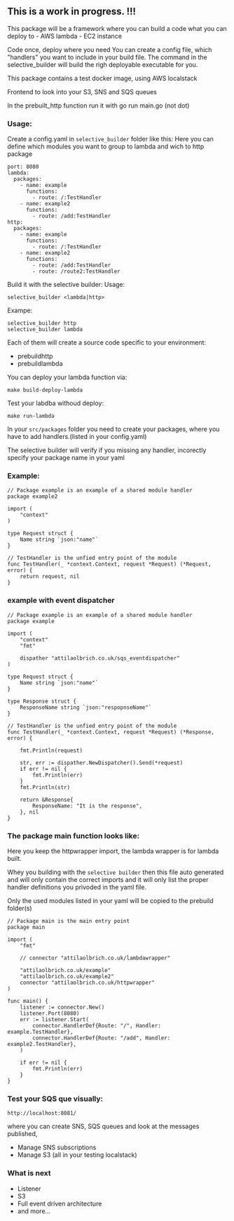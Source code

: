 ## This is a work in progress. !!!

This package will be a framework where you can build a code what you can deploy to 
    - AWS lambda
    - EC2 instance

Code once, deploy where you need
You can create a config file, which "handlers" you want to include in your build file. 
The command in the selective_builder will build the righ deployable executable for you.

This package contains a test docker image, using AWS localstack

Frontend to look into your S3, SNS and SQS queues

In the prebuilt_http function run it with go run main.go (not dot)

### Usage:

Create a config.yaml in `selective_builder` folder like this:
Here you can define which modules you want to group to lambda and wich to http package

```
port: 8080
lambda:
  packages:
    - name: example
      functions: 
        - route: /:TestHandler
    - name: example2
      functions: 
        - route: /add:TestHandler
http:
  packages:
    - name: example
      functions: 
        - route: /:TestHandler
    - name: example2
      functions: 
        - route: /add:TestHandler
        - route: /route2:TestHandler

```

Build it with the selective builder:
Usage:

```selective_builder <lambda|http>```

Exampe:

```
selective_builder http
selective_builder lambda

```

Each of them will create a source code specific to your environment:
- prebuildhttp
- prebuildlambda

You can deploy your lambda function via:
```
make build-deploy-lambda
```

Test your labdba withoud deploy:
```
make run-lambda
```

In your ```src/packages``` folder you need to create your packages, where you have to add handlers.(listed in your config.yaml)

The selective builder will verify if you missing any handler, incorectly specify your package name in your yaml

### Example:
```
// Package example is an example of a shared module handler
package example2

import (
	"context"
)

type Request struct {
	Name string `json:"name"`
}

// TestHandler is the unfied entry point of the module
func TestHandler(_ *context.Context, request *Request) (*Request, error) {
	return request, nil
}
```

### example with event dispatcher
```
// Package example is an example of a shared module handler
package example

import (
	"context"
	"fmt"

	dispather "attilaolbrich.co.uk/sqs_eventdispatcher"
)

type Request struct {
	Name string `json:"name"`
}

type Response struct {
	ResponseName string `json:"respopnseName"`
}

// TestHandler is the unfied entry point of the module
func TestHandler(_ *context.Context, request *Request) (*Response, error) {

	fmt.Println(request)

	str, err := dispather.NewDispatcher().Send(*request)
	if err != nil {
		fmt.Println(err)
	}
	fmt.Println(str)

	return &Response{
		ResponseName: "It is the response",
	}, nil
}

```

### The package main function looks like:
Here you keep the httpwrapper import, the lambda wrapper is for lambda built.


Whey you building with the ```selective builder``` then this file auto generated and will only contain the correct imports
and it will only list the proper handler definitions you privoded in the yaml file.

Only the used modules listed in your yaml will be copied to the prebuild folder(s)
```
// Package main is the main entry point
package main

import (
	"fmt"

	// connector "attilaolbrich.co.uk/lambdawrapper"

	"attilaolbrich.co.uk/example"
	"attilaolbrich.co.uk/example2"
	connector "attilaolbrich.co.uk/httpwrapper"
)

func main() {
	listener := connector.New()
	listener.Port(8080)
	err := listener.Start(
		connector.HandlerDef{Route: "/", Handler: example.TestHandler},
		connector.HandlerDef{Route: "/add", Handler: example2.TestHandler},
	)

	if err != nil {
		fmt.Println(err)
	}
}
```

### Test your SQS que visually:
```
http://localhost:8081/
```
where you can create SNS, SQS queues and look at the messages published, 
- Manage SNS subscriptions
- Manage S3
(all in your testing localstack)


### What is next

- Listener
- S3
- Full event driven architecture 
- and more...

